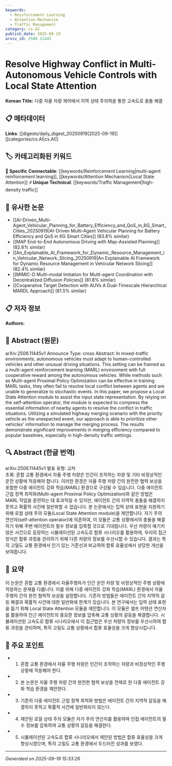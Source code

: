 ```yaml
---
keywords:
  - Reinforcement Learning
  - Attention Mechanism
  - Traffic Management
category: cs.AI
publish_date: 2025-09-19
arxiv_id: 2506.11445
---
```


<!-- KEYWORD_LINKING_METADATA:
{
  "processed_timestamp": "2025-09-22 21:27:01.418465",
  "vocabulary_version": "1.0",
  "selected_keywords": [
    "Reinforcement Learning",
    "Attention Mechanism",
    "Traffic Management"
  ],
  "rejected_keywords": [],
  "similarity_scores": {
    "Reinforcement Learning": 0.8,
    "Attention Mechanism": 0.75,
    "Traffic Management": 0.7
  },
  "extraction_method": "AI_prompt_based",
  "budget_applied": true
}
-->


# Resolve Highway Conflict in Multi-Autonomous Vehicle Controls with Local State Attention

**Korean Title:** 다중 자율 차량 제어에서 지역 상태 주의력을 통한 고속도로 충돌 해결

## 📋 메타데이터

**Links**: [[digests/daily_digest_20250919|2025-09-19]]   [[categories/cs.AI|cs.AI]]

## 🏷️ 카테고리화된 키워드
**🔗 Specific Connectable**: [[keywords/Reinforcement Learning|multi-agent reinforcement learning]], [[keywords/Attention Mechanism|Local State Attention]]
**⚡ Unique Technical**: [[keywords/Traffic Management|high-density traffic]]

## 🔗 유사한 논문
- [[AI-Driven_Multi-Agent_Vehicular_Planning_for_Battery_Efficiency_and_QoS_in_6G_Smart_Cities_20250919|AI-Driven Multi-Agent Vehicular Planning for Battery Efficiency and QoS in 6G Smart Cities]] (83.8% similar)
- [[MAP End-to-End Autonomous Driving with Map-Assisted Planning]] (82.6% similar)
- [[An_Explainable_AI_Framework_for_Dynamic_Resource_Management_in_Vehicular_Network_Slicing_20250919|An Explainable AI Framework for Dynamic Resource Management in Vehicular Network Slicing]] (82.4% similar)
- [[MIMIC-D Multi-modal Imitation for MultI-agent Coordination with Decentralized Diffusion Policies]] (81.8% similar)
- [[Cooperative Target Detection with AUVs A Dual-Timescale Hierarchical MARDL Approach]] (81.5% similar)

## 📋 저자 정보

**Authors:** 

## 📄 Abstract (원문)

arXiv:2506.11445v1 Announce Type: cross 
Abstract: In mixed-traffic environments, autonomous vehicles must adapt to human-controlled vehicles and other unusual driving situations. This setting can be framed as a multi-agent reinforcement learning (MARL) environment with full cooperative reward among the autonomous vehicles. While methods such as Multi-agent Proximal Policy Optimization can be effective in training MARL tasks, they often fail to resolve local conflict between agents and are unable to generalize to stochastic events. In this paper, we propose a Local State Attention module to assist the input state representation. By relying on the self-attention operator, the module is expected to compress the essential information of nearby agents to resolve the conflict in traffic situations. Utilizing a simulated highway merging scenario with the priority vehicle as the unexpected event, our approach is able to prioritize other vehicles' information to manage the merging process. The results demonstrate significant improvements in merging efficiency compared to popular baselines, especially in high-density traffic settings.

## 🔍 Abstract (한글 번역)

arXiv:2506.11445v1 발표 유형: 교차  
초록: 혼합 교통 환경에서 자율 주행 차량은 인간이 조작하는 차량 및 기타 비정상적인 운전 상황에 적응해야 합니다. 이러한 환경은 자율 주행 차량 간의 완전한 협력 보상을 포함한 다중 에이전트 강화 학습(MARL) 환경으로 구성될 수 있습니다. 다중 에이전트 근접 정책 최적화(Multi-agent Proximal Policy Optimization)와 같은 방법은 MARL 작업을 훈련하는 데 효과적일 수 있지만, 에이전트 간의 지역적 충돌을 해결하지 못하고 확률적 사건에 일반화할 수 없습니다. 본 논문에서는 입력 상태 표현을 지원하기 위해 로컬 상태 주의 모듈(Local State Attention module)을 제안합니다. 자기 주의 연산자(self-attention operator)에 의존하여, 이 모듈은 교통 상황에서의 충돌을 해결하기 위해 주변 에이전트의 필수 정보를 압축할 것으로 기대됩니다. 우선 차량이 예기치 않은 사건으로 등장하는 시뮬레이션된 고속도로 합류 시나리오를 활용하여, 우리의 접근 방식은 합류 과정을 관리하기 위해 다른 차량의 정보를 우선시할 수 있습니다. 결과는 특히 고밀도 교통 환경에서 인기 있는 기준선과 비교하여 합류 효율성에서 상당한 개선을 보여줍니다.

## 📝 요약

이 논문은 혼합 교통 환경에서 자율주행차가 인간 운전 차량 및 비정상적인 주행 상황에 적응하는 문제를 다룹니다. 이를 위해 다중 에이전트 강화 학습(MARL) 환경에서 자율주행차 간의 완전 협력적 보상을 설정합니다. 기존의 방법들은 에이전트 간의 지역적 갈등 해결과 확률적 사건에 대한 일반화에 한계가 있습니다. 본 연구에서는 입력 상태 표현을 돕기 위해 Local State Attention 모듈을 제안합니다. 이 모듈은 셀프 어텐션 연산자를 활용하여 인근 에이전트의 중요한 정보를 압축해 교통 상황의 갈등을 해결합니다. 시뮬레이션된 고속도로 합류 시나리오에서 이 접근법은 우선 차량의 정보를 우선시하여 합류 과정을 관리하며, 특히 고밀도 교통 상황에서 합류 효율성을 크게 향상시킵니다.

## 🎯 주요 포인트

- 1. 혼합 교통 환경에서 자율 주행 차량은 인간이 조작하는 차량과 비정상적인 주행 상황에 적응해야 한다.

- 2. 본 논문은 자율 주행 차량 간의 완전한 협력 보상을 전제로 한 다중 에이전트 강화 학습 환경을 제안한다.

- 3. 기존의 다중 에이전트 근접 정책 최적화 방법은 에이전트 간의 지역적 갈등을 해결하지 못하고 확률적 사건에 일반화되지 않는다.

- 4. 제안된 로컬 상태 주의 모듈은 자가 주의 연산자를 활용하여 인접 에이전트의 필수 정보를 압축하여 교통 상황의 갈등을 해결한다.

- 5. 시뮬레이션된 고속도로 합류 시나리오에서 제안된 방법은 합류 효율성을 크게 향상시켰으며, 특히 고밀도 교통 환경에서 두드러진 성과를 보였다.

---

*Generated on 2025-09-19 15:33:26*